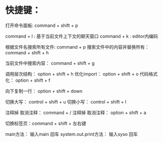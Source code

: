 # 快捷键：
打开命令面板:                command + shift + p

command + l    :  基于当前文件上下文的聊天窗口
command + k    :  editor内编码


根据文件名搜索所有文件:        command + p
搜索文件中的内容并替换所有：    command + shift + h

当前文件中搜索内容：           command + shift + g


调用层次结构：            option + shift + h
优化import：             option + shift + o
代码格式化：             option + shift + f

向下复制一行：            option + shift + down

切换大写：               control + shift + u
切换小写：               control + shift + l

注释掉  取消注释：        command + /
注释掉  取消注释：        option + shift + a

切换标签页：command + shift + 左右键

main方法：               输入main 回车
system.out.print方法：   输入syso 回车